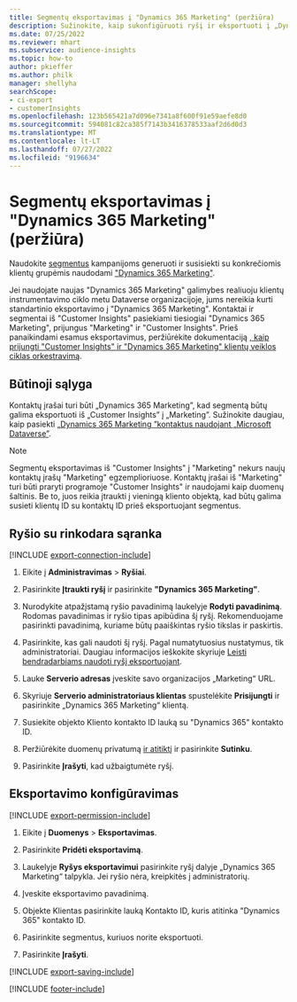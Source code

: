 ```yaml
---
title: Segmentų eksportavimas į "Dynamics 365 Marketing" (peržiūra)
description: Sužinokite, kaip sukonfigūruoti ryšį ir eksportuoti į „Dynamics 365 Marketing“.
ms.date: 07/25/2022
ms.reviewer: mhart
ms.subservice: audience-insights
ms.topic: how-to
author: pkieffer
ms.author: philk
manager: shellyha
searchScope:
- ci-export
- customerInsights
ms.openlocfilehash: 123b565421a7d096e7341a8f600f91e59aefe8d0
ms.sourcegitcommit: 594081c82ca385f7143b3416378533aaf2d6d0d3
ms.translationtype: MT
ms.contentlocale: lt-LT
ms.lasthandoff: 07/27/2022
ms.locfileid: "9196634"
---
```

# <a name="export-segments-to-dynamics-365-marketing-preview"></a>Segmentų eksportavimas į "Dynamics 365 Marketing" (peržiūra)

Naudokite [segmentus](segments.md) kampanijoms generuoti ir susisiekti su konkrečiomis klientų grupėmis naudodami ["Dynamics 365 Marketing"](/dynamics365/marketing/customer-insights-segments).

Jei naudojate naujas "Dynamics 365 Marketing" galimybes realiuoju klientų instrumentavimo ciklo metu Dataverse organizacijoje, jums nereikia kurti standartinio eksportavimo į "Dynamics 365 Marketing". Kontaktai ir segmentai iš "Customer Insights" pasiekiami tiesiogiai "Dynamics 365 Marketing", prijungus "Marketing" ir "Customer Insights". Prieš panaikindami esamus eksportavimus, peržiūrėkite dokumentaciją [, kaip prijungti "Customer Insights" ir "Dynamics 365 Marketing" klientų veiklos ciklas orkestravimą](/dynamics365/marketing/real-time-marketing-ci-profile).

## <a name="prerequisite"></a>Būtinoji sąlyga

Kontaktų įrašai turi būti „Dynamics 365 Marketing”, kad segmentą būtų galima eksportuoti iš „Customer Insights” į „Marketing”. Sužinokite daugiau, kaip pasiekti [„Dynamics 365 Marketing ”kontaktus naudojant „Microsoft Dataverse”](connect-dataverse-managed-lake.md).

> [!NOTE]
> Segmentų eksportavimas iš "Customer Insights" į "Marketing" nekurs naujų kontaktų įrašų "Marketing" egzemplioriuose. Kontaktų įrašai iš "Marketing" turi būti praryti programoje "Customer Insights" ir naudojami kaip duomenų šaltinis. Be to, juos reikia įtraukti į vieningą kliento objektą, kad būtų galima susieti klientų ID su kontaktų ID prieš eksportuojant segmentus.

## <a name="set-up-connection-to-marketing"></a>Ryšio su rinkodara sąranka

[!INCLUDE [export-connection-include](includes/export-connection-admn.md)]

1. Eikite į **Administravimas** > **Ryšiai**.

1. Pasirinkite **Įtraukti ryšį** ir pasirinkite **"Dynamics 365 Marketing"**.

1. Nurodykite atpažįstamą ryšio pavadinimą laukelyje **Rodyti pavadinimą**. Rodomas pavadinimas ir ryšio tipas apibūdina šį ryšį. Rekomenduojame pasirinkti pavadinimą, kuriame būtų paaiškintas ryšio tikslas ir paskirtis.

1. Pasirinkite, kas gali naudoti šį ryšį. Pagal numatytuosius nustatymus, tik administratoriai. Daugiau informacijos ieškokite skyriuje [Leisti bendradarbiams naudoti ryšį eksportuojant](connections.md#allow-contributors-to-use-a-connection-for-exports).

1. Lauke **Serverio adresas** įveskite savo organizacijos „Marketing“ URL.

1. Skyriuje **Serverio administratoriaus klientas** spustelėkite **Prisijungti** ir pasirinkite „Dynamics 365 Marketing“ klientą.

1. Susiekite objekto Kliento kontakto ID lauką su "Dynamics 365" kontakto ID.

1. Peržiūrėkite duomenų privatumą [ir atitiktį](connections.md#data-privacy-and-compliance) ir pasirinkite **Sutinku**.

1. Pasirinkite **Įrašyti**, kad užbaigtumėte ryšį.

## <a name="configure-an-export"></a>Eksportavimo konfigūravimas

[!INCLUDE [export-permission-include](includes/export-permission.md)]

1. Eikite į **Duomenys** > **Eksportavimas**.

1. Pasirinkite **Pridėti eksportavimą**.

1. Laukelyje **Ryšys eksportavimui** pasirinkite ryšį dalyje „Dynamics 365 Marketing“ talpykla. Jei ryšio nėra, kreipkitės į administratorių.

1. Įveskite eksportavimo pavadinimą.

1. Objekte Klientas pasirinkite lauką Kontakto ID, kuris atitinka "Dynamics 365" kontakto ID.

1. Pasirinkite segmentus, kuriuos norite eksportuoti.

1. Pasirinkite **Įrašyti**.

[!INCLUDE [export-saving-include](includes/export-saving.md)]

[!INCLUDE [footer-include](includes/footer-banner.md)]
